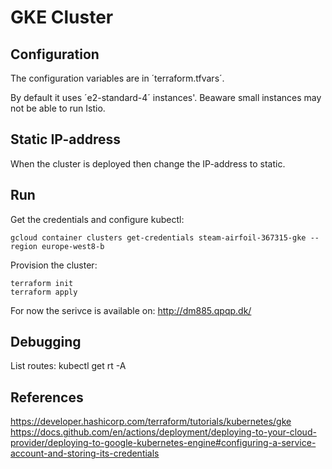 # GKE Cluster


## Configuration

The configuration variables are in ´terraform.tfvars´.

By default it uses ´e2-standard-4´ instances'. Beaware small instances may not be able to run Istio.


## Static IP-address

When the cluster is deployed then change the IP-address to static.


## Run

Get the credentials and configure kubectl:
```
gcloud container clusters get-credentials steam-airfoil-367315-gke --region europe-west8-b
```

Provision the cluster:
```
terraform init
terraform apply
```

For now the serivce is available on: http://dm885.qpqp.dk/


## Debugging

List routes: kubectl get rt -A


## References

https://developer.hashicorp.com/terraform/tutorials/kubernetes/gke
https://docs.github.com/en/actions/deployment/deploying-to-your-cloud-provider/deploying-to-google-kubernetes-engine#configuring-a-service-account-and-storing-its-credentials

